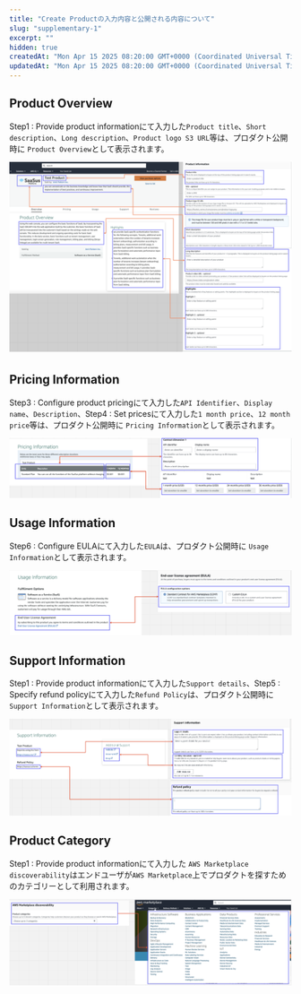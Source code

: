 ```yaml
---
title: "Create Productの入力内容と公開される内容について"
slug: "supplementary-1"
excerpt: ""
hidden: true
createdAt: "Mon Apr 15 2025 08:20:00 GMT+0000 (Coordinated Universal Time)"
updatedAt: "Mon Apr 15 2025 08:20:00 GMT+0000 (Coordinated Universal Time)"
---
```

## Product Overview

Step1 : Provide product informationにて入力した`Product title`、`Short description`、`Long description`、`Product logo S3 URL`等は、プロダクト公開時に `Product Overview`として表示されます。

![supplementary-1-1](/ja/img/part-4/aws-marketplace-integration/supplementary/supplementary-1-1.png)

## Pricing Information　

Step3 : Configure product pricingにて入力した`API Identifier`、`Display name`、`Description`、Step4 : Set pricesにて入力した`1 month price`、`12 month price`等は、プロダクト公開時に `Pricing Information`として表示されます。

![supplementary-1-2](/ja/img/part-4/aws-marketplace-integration/supplementary/supplementary-1-2.png)

## Usage Information

Step6 : Configure EULAにて入力した`EULA`は、プロダクト公開時に `Usage Information`として表示されます。

![supplementary-1-3](/ja/img/part-4/aws-marketplace-integration/supplementary/supplementary-1-3.png)

## Support Information

Step1 : Provide product informationにて入力した`Support details`、Step5 : Specify refund policyにて入力した`Refund Policy`は、プロダクト公開時に `Support Information`として表示されます。

![supplementary-1-4](/ja/img/part-4/aws-marketplace-integration/supplementary/supplementary-1-4.png)

## Product Category

Step1 : Provide product informationにて入力した `AWS Marketplace discoverability`はエンドユーザが`AWS Marketplace`上でプロダクトを探すためのカテゴリーとして利用されます。

![supplementary-1-5](/ja/img/part-4/aws-marketplace-integration/supplementary/supplementary-1-5.png)
